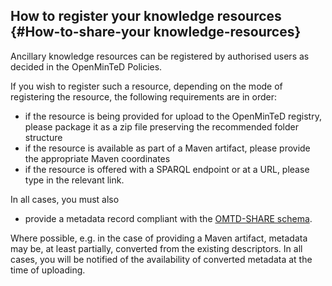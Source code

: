 ## How to register your knowledge resources {#How-to-share-your knowledge-resources}

Ancillary knowledge resources can be registered by authorised users as decided in the OpenMinTeD Policies.

If you wish to register such a resource, depending on the mode of registering the resource, the following requirements are in order:

* if the resource is being provided for upload to the OpenMinTeD registry, please package it as a zip file preserving the recommended folder structure
* if the resource is available as part of a Maven artifact, please provide the appropriate Maven coordinates
* if the resource is offered with a SPARQL endpoint or at a URL, please type in the relevant link.

In all cases, you must also

* provide a metadata record compliant with the [OMTD-SHARE schema](/guidelines_for_providers_of_ancillary_resources/recommended_schema_for_lexicalconceptual_resources.md).

Where possible, e.g. in the case of providing a Maven artifact, metadata may be, at least partially, converted from the existing descriptors. In all cases, you will be notified of the availability of converted metadata at the time of uploading.

